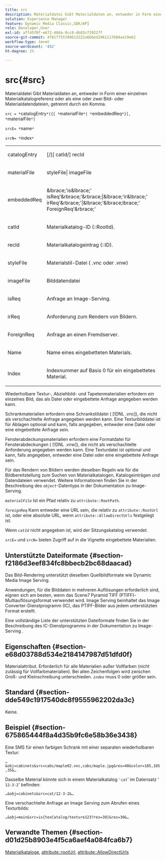 ```yaml
---
title: src
description: Materialdatei Gibt Materialdaten an, entweder in Form einer einzelnen Materialkatalogreferenz oder als eine oder zwei Bild- oder Materialdatendateien, getrennt durch ein Komma.
solution: Experience Manager
feature: Dynamic Media Classic,SDK/API
role: Developer,User
exl-id: aff45f0f-e672-40da-9cc8-db83cf3922ff
source-git-commit: 4f81f755789613222a66bed2961117604ae19e62
workflow-type: tm+mt
source-wordcount: '452'
ht-degree: 1%

---
```


# src{#src}

Materialdatei Gibt Materialdaten an, entweder in Form einer einzelnen Materialkatalogreferenz oder als eine oder zwei Bild- oder Materialdatendateien, getrennt durch ein Komma.

`src = *`catalogEntry`*|{{ *`materialFile`*| *`embeddedReq`*}[, *`materialFile`*]`

`srcE= *`name`*`

`srcN= *`index`*`

<table id="simpletable_A64C4F084C0A4DDCA45A921D4BD7AAEA"> 
 <tr class="strow"> 
  <td class="stentry"> <p><span class="varname"> catalogEntry</span> </p></td> 
  <td class="stentry"> <p><span class="codeph">[/][<span class="varname"> catId</span>/]<span class="varname"> recId</span></span> </p></td> 
 </tr> 
 <tr class="strow"> 
  <td class="stentry"> <span class="varname"> materialFile</span> </td> 
  <td class="stentry"> <p><span class="codeph"> <span class="varname"> styleFile</span>|<span class="varname"> imageFile</span></span> </p> </td> 
 </tr> 
 <tr class="strow"> 
  <td class="stentry"> <p><span class="varname"> embeddedReq</span> </p> </td> 
  <td class="stentry"> <p><span class="codeph">&amp;lbrace;'is&amp;lbrace;'<span class="varname"> isReq</span>'&amp;rbrace;'&amp;rbrace;|&amp;lbrace;'ir&amp;lbrace;'<span class="varname"> irReq</span>'&amp;rbrace;'|&amp;lbrace;'&amp;lbrace;lbrace;'<span class="varname"> ForeignReq</span>'&amp;rbrace;'</span> </p></td> 
 </tr> 
 <tr class="strow"> 
  <td class="stentry"> <p><span class="varname"> catId</span> </p></td> 
  <td class="stentry"> <p>Materialkatalog-ID (<span class="codeph">::RootId</span>). </p></td> 
 </tr> 
 <tr class="strow"> 
  <td class="stentry"> <p><span class="varname"> recId</span> </p></td> 
  <td class="stentry"> <p>Materialkatalogeintrag (<span class="codeph">::ID</span>). </p></td> 
 </tr> 
 <tr class="strow"> 
  <td class="stentry"> <p><span class="varname"> styleFile</span> </p></td> 
  <td class="stentry"> <p>Materialstil-Datei (<span class="filepath"> .vnc</span> oder <span class="filepath"> .vnw</span>) </p></td> 
 </tr> 
 <tr class="strow"> 
  <td class="stentry"> <p><span class="varname"> imageFile</span> </p></td> 
  <td class="stentry"> <p>Bilddatendatei </p></td> 
 </tr> 
 <tr class="strow"> 
  <td class="stentry"> <p><span class="varname"> isReq</span> </p></td> 
  <td class="stentry"> <p>Anfrage an Image-Serving. </p></td> 
 </tr> 
 <tr class="strow"> 
  <td class="stentry"> <p><span class="varname"> irReq</span> </p></td> 
  <td class="stentry"> <p>Anforderung zum Rendern von Bildern. </p></td> 
 </tr> 
 <tr class="strow"> 
  <td class="stentry"> <p><span class="varname"> ForeignReq</span> </p></td> 
  <td class="stentry"> <p>Anfrage an einen Fremdserver. </p></td> 
 </tr> 
 <tr class="strow"> 
  <td class="stentry"> <p><span class="varname"> Name</span> </p></td> 
  <td class="stentry"> <p>Name eines eingebetteten Materials. </p></td> 
 </tr> 
 <tr class="strow"> 
  <td class="stentry"> <p><span class="varname"> Index</span> </p></td> 
  <td class="stentry"> <p>Indexnummer auf Basis 0 für ein eingebettetes Material. </p></td> 
 </tr> 
</table>

Wiederholbare Textur-, Abziehbild- und Tapetenmaterialien erfordern ein einzelnes Bild, das als Datei oder eingebettete Anfrage angegeben werden kann.

Schrankmaterialien erfordern eine Schrankstildatei ( [!DNL .vnc]), die nicht als verschachtelte Anfrage angegeben werden kann. Eine Texturbilddatei ist für Ablagen optional und kann, falls angegeben, entweder eine Datei oder eine eingebettete Anfrage sein.

Fensterabdeckungsmaterialien erfordern eine Formatdatei für Fensterabdeckungen ( [!DNL .vnw]), die nicht als verschachtelte Anforderung angegeben werden kann. Eine Texturdatei ist optional und kann, falls angegeben, entweder eine Datei oder eine eingebettete Anfrage sein.

Für das Rendern von Bildern werden dieselben Regeln wie für die Bildbereitstellung zum Suchen von Materialkatalogen, Katalogeinträgen und Datendateien verwendet. Weitere Informationen finden Sie in der Beschreibung des *`object`*-Datentyps in der Dokumentation zu Image-Serving.

*`materialFile`* Ist ein Pfad relativ zu `attribute::RootPath`.

*`foreignReq`* Kann entweder eine URL sein, die relativ zu `attribute::RootUrl` ist, oder eine absolute URL, wenn `attribute::AllowDirectUrls` festgelegt ist.

Wenn *`catId`* nicht angegeben ist, wird der Sitzungskatalog verwendet.

`srcE=` und `srcN=` bieten Zugriff auf in die Vignette eingebettete Materialien.

## Unterstützte Dateiformate {#section-f2186d3eef834fc8bbecb2bc68daacad}

Das Bild-Rendering unterstützt dieselben Quellbildformate wie Dynamic Media Image Serving.

Anwendungen, für die Bilddaten in mehreren Auflösungen erforderlich sind, eignen sich am besten, wenn das Scene7 Pyramid TIFF (PTIFF)-Multiauflösungsformat verwendet wird. Image Serving beinhaltet das Image Converter-Dienstprogramm (IC), das PTIFF-Bilder aus jedem unterstützten Format erstellt.

Eine vollständige Liste der unterstützten Dateiformate finden Sie in der Beschreibung des IC-Dienstprogramms in der Dokumentation zu Image-Serving .

## Eigenschaften {#section-e68d03788d534e2184147987d51dfd0f}

Materialattribut. Erforderlich für alle Materialien außer Vollfarben (nicht zulässig für Vollfarbmaterialien). Bei allen Zeichenfolgen wird zwischen Groß- und Kleinschreibung unterschieden. *`index`* muss 0 oder größer sein.

## Standard {#section-dde549c1917540dc8f9555962202da3c}

Keine.

## Beispiel {#section-675865444f8a4d35b9fc6e58b36e3438}

Eine SMS für einen farbigen Schrank mit einer separaten wiederholbaren Textur:

`…&obj=cabinets&src=cabs/maple02.vnc,cabs/maple.jpg&res=40&color=185,105,35&…`

Dasselbe Material könnte sich in einem Materialkatalog `'cat`&#39; im Datensatz &#39; `12-3-2`&#39; befinden:

`…&obj=cabinets&src=cat/12-3-2&…`

Eine verschachtelte Anfrage an Image Serving zum Abrufen eines Texturbilds:

`…&obj=main&src=is{texCatalog/texture123?res=30}&res=30&…`

## Verwandte Themen {#section-d01d25b8903e4f5ca6aef4a084fca6b7}

[Materialkataloge](../../../../../ir-api/http-protocol/image-rendering-api-ref/c-ir-http-protocol-ref/c-ir-http-protocol-syntax-and-features/c-ir-http-material-catalogs/c-ir-http-material-catalogs.md#concept-772742c1688f420a88a56f5136ad1db2), [attribute::rootUrl](../../../../../ir-api/material-cat/image-rendering-api-ref/c-ir-material-catalog/c-ir-attributes-reference/r-ir-rooturl.md#reference-b8d706a573814802bd6794223cc78402), [attribute::AllowDirectUrls](../../../../../ir-api/material-cat/image-rendering-api-ref/c-ir-material-catalog/c-ir-attributes-reference/r-ir-allowdirecturls.md#reference-02000c0f3c494292bad8425d06268882)
